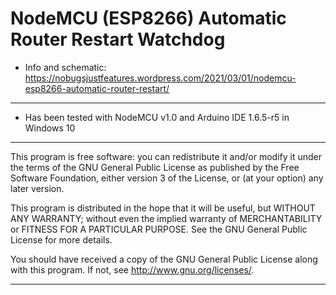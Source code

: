 # NodeMCU (ESP8266) Automatic Router Restart Watchdog


* Info and schematic: https://nobugsjustfeatures.wordpress.com/2021/03/01/nodemcu-esp8266-automatic-router-restart/

----------------

* Has been tested with NodeMCU v1.0 and Arduino IDE 1.6.5-r5 in Windows 10 

----------------

This program is free software: you can redistribute it and/or modify
it under the terms of the GNU General Public License as published by
the Free Software Foundation, either version 3 of the License, or
(at your option) any later version.

This program is distributed in the hope that it will be useful,
but WITHOUT ANY WARRANTY; without even the implied warranty of
MERCHANTABILITY or FITNESS FOR A PARTICULAR PURPOSE.  See the
GNU General Public License for more details.

You should have received a copy of the GNU General Public License
along with this program.  If not, see <http://www.gnu.org/licenses/>.

--------------------------------------------------------------------------------
